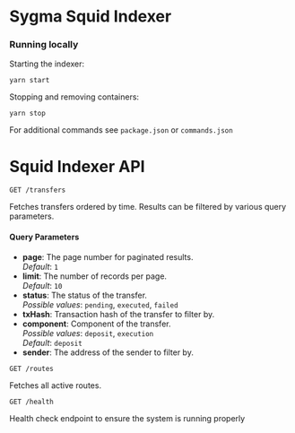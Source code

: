 # Sygma Squid Indexer

### Running locally 

Starting the indexer:

`yarn start`

Stopping and removing containers: 

`yarn stop`

For additional commands see `package.json` or `commands.json`


# Squid Indexer API

`GET /transfers`

Fetches transfers ordered by time. Results can be filtered by various query parameters. 

#### Query Parameters
- **page**: The page number for paginated results. <br/> *Default*: `1`
- **limit**: The number of records per page.<br/> *Default*: `10`
- **status**: The status of the transfer.<br/> *Possible values*: `pending`, `executed`, `failed`
- **txHash**: Transaction hash of the transfer to filter by.
- **component**: Component of the transfer.<br/> *Possible values*: `deposit`, `execution`<br/> *Default*: `deposit`
- **sender**: The address of the sender to filter by.

`GET /routes`

Fetches all active routes. 

`GET /health`

Health check endpoint to ensure the system is running properly 
